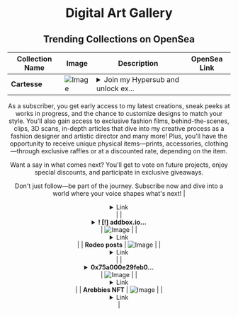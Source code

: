 <div align="center">

# Digital Art Gallery

## Trending Collections on OpenSea

| Collection Name                       | Image                                                                                     | Description                       | OpenSea Link                                                                                          |
|---------------------------------------|-------------------------------------------------------------------------------------------|-----------------------------------|--------------------------------------------------------------------------------------------------------|
| **Cartesse** | ![Image](https://i.seadn.io/s/raw/files/0450ac9b5d89d178a8d85b8900a12a28.jpg?w=500&auto=format?w=200&auto=format) | <details><summary>Join my Hypersub and unlock ex...</summary>Join my Hypersub and unlock exclusive perks just for you!

As a subscriber, you get early access to my latest creations, sneak peeks at works in progress, and the chance to customize designs to match your style. You’ll also gain access to exclusive fashion films, behind-the-scenes, clips, 3D scans, in-depth articles that dive into my creative process as a fashion designer and artistic director and many more! Plus, you'll have the opportunity to receive unique physical items—prints, accessories, clothing—through exclusive raffles or at a discounted rate, depending on the item.

Want a say in what comes next? You'll get to vote on future projects, enjoy special discounts, and participate in exclusive giveaways.

Don't just follow—be part of the journey. Subscribe now and dive into a world where your voice shapes what's next!</details> | <details><summary>Link</summary>[Cartesse](https://opensea.io/collection/cartesse-1)</details> |
| **<details><summary>! [!] addbox.io...</summary>! [!] addbox.io #284</details>** | ![Image](https://i.seadn.io/s/raw/files/a6d63ab5f1a99973078bb55ca1242f09.jpg?w=500&auto=format?w=200&auto=format) |  | <details><summary>Link</summary>[! [!] addbox.io #284](https://opensea.io/collection/addbox-io-284)</details> |
| **Rodeo posts** | ![Image](https://i.seadn.io/s/raw/files/515d06d60dfe6372aa81dd5122b01587.jpg?w=500&auto=format?w=200&auto=format) |  | <details><summary>Link</summary>[Rodeo posts](https://opensea.io/collection/rodeo-posts-4307)</details> |
| **<details><summary>0x75a000e29feb0...</summary>0x75a000e29feb09df439568f8a59a7c617a2a4207</details>** | ![Image](https://i.seadn.io/s/raw/files/662371d5e0a8665a35b37f8206b4c8fe.jpg?w=500&auto=format?w=200&auto=format) |  | <details><summary>Link</summary>[0x75a000e29feb09df439568f8a59a7c617a2a4207](https://opensea.io/collection/0x75a000e29feb09df439568f8a59a7c617a2a4207)</details> |
| **Arebbies NFT** | ![Image](https://i.seadn.io/s/raw/files/3113ce564bc54a6ffd0777180115a9a0.png?w=500&auto=format?w=200&auto=format) |  | <details><summary>Link</summary>[Arebbies NFT](https://opensea.io/collection/arebbies-nft)</details> |

</div>